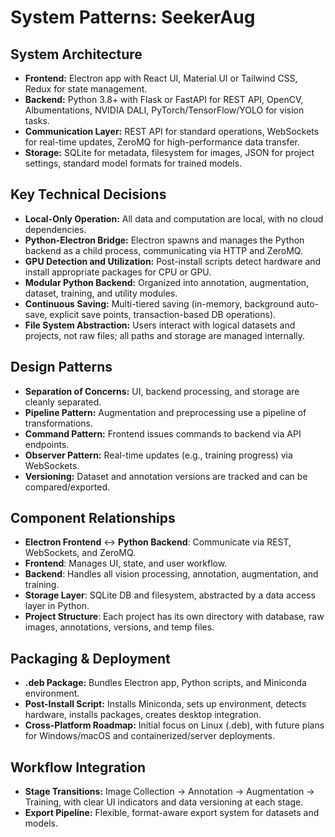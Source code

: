 # System Patterns: SeekerAug

## System Architecture

- **Frontend:** Electron app with React UI, Material UI or Tailwind CSS, Redux for state management.
- **Backend:** Python 3.8+ with Flask or FastAPI for REST API, OpenCV, Albumentations, NVIDIA DALI, PyTorch/TensorFlow/YOLO for vision tasks.
- **Communication Layer:** REST API for standard operations, WebSockets for real-time updates, ZeroMQ for high-performance data transfer.
- **Storage:** SQLite for metadata, filesystem for images, JSON for project settings, standard model formats for trained models.

## Key Technical Decisions

- **Local-Only Operation:** All data and computation are local, with no cloud dependencies.
- **Python-Electron Bridge:** Electron spawns and manages the Python backend as a child process, communicating via HTTP and ZeroMQ.
- **GPU Detection and Utilization:** Post-install scripts detect hardware and install appropriate packages for CPU or GPU.
- **Modular Python Backend:** Organized into annotation, augmentation, dataset, training, and utility modules.
- **Continuous Saving:** Multi-tiered saving (in-memory, background auto-save, explicit save points, transaction-based DB operations).
- **File System Abstraction:** Users interact with logical datasets and projects, not raw files; all paths and storage are managed internally.

## Design Patterns

- **Separation of Concerns:** UI, backend processing, and storage are cleanly separated.
- **Pipeline Pattern:** Augmentation and preprocessing use a pipeline of transformations.
- **Command Pattern:** Frontend issues commands to backend via API endpoints.
- **Observer Pattern:** Real-time updates (e.g., training progress) via WebSockets.
- **Versioning:** Dataset and annotation versions are tracked and can be compared/exported.

## Component Relationships

- **Electron Frontend** ↔ **Python Backend**: Communicate via REST, WebSockets, and ZeroMQ.
- **Frontend**: Manages UI, state, and user workflow.
- **Backend**: Handles all vision processing, annotation, augmentation, and training.
- **Storage Layer**: SQLite DB and filesystem, abstracted by a data access layer in Python.
- **Project Structure**: Each project has its own directory with database, raw images, annotations, versions, and temp files.

## Packaging & Deployment

- **.deb Package:** Bundles Electron app, Python scripts, and Miniconda environment.
- **Post-Install Script:** Installs Miniconda, sets up environment, detects hardware, installs packages, creates desktop integration.
- **Cross-Platform Roadmap:** Initial focus on Linux (.deb), with future plans for Windows/macOS and containerized/server deployments.

## Workflow Integration

- **Stage Transitions:** Image Collection → Annotation → Augmentation → Training, with clear UI indicators and data versioning at each stage.
- **Export Pipeline:** Flexible, format-aware export system for datasets and models.
